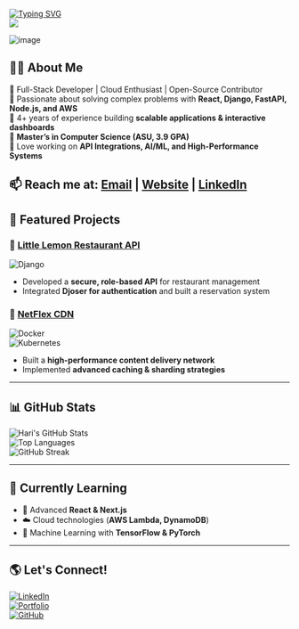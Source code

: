 <a href="https://git.io/typing-svg"><img src="https://readme-typing-svg.demolab.com?font=Lora&pause=1000&color=F70404&random=false&width=435&lines=Hi+I'm+Hari+Prakash" alt="Typing SVG" /></a>  
![](https://komarev.com/ghpvc/?username=hariprakash619&style=flat-square)  

![image](https://github.com/user-attachments/assets/c143ce3d-2b0b-4328-9697-bbdf3e63ab5e)

## 👨‍💻 About Me  
🔹 Full-Stack Developer | Cloud Enthusiast | Open-Source Contributor  
🔹 Passionate about solving complex problems with **React, Django, FastAPI, Node.js, and AWS**  
🔹 4+ years of experience building **scalable applications & interactive dashboards**  
🔹 **Master’s in Computer Science (ASU, 3.9 GPA)**  
🔹 Love working on **API Integrations, AI/ML, and High-Performance Systems**  

📫 **Reach me at:** [Email](mailto:hariprakash.619@gmail.com) | [Website](https://hariprakash619.github.io/) | [LinkedIn](https://www.linkedin.com/in/hariprakashvelmurugan/)  
---  

## 🚀 Featured Projects  

### 📌 [Little Lemon Restaurant API](https://github.com/hariprakash619/LittleLemonAPI)  
![Django](https://img.shields.io/badge/Django-092E20?style=for-the-badge&logo=django&logoColor=white)  
- Developed a **secure, role-based API** for restaurant management  
- Integrated **Djoser for authentication** and built a reservation system  

### 📌 [NetFlex CDN](https://github.com/hariprakash619)
![Docker](https://img.shields.io/badge/Docker-2496ED?style=for-the-badge&logo=docker&logoColor=white)  
![Kubernetes](https://img.shields.io/badge/Kubernetes-326CE5?style=for-the-badge&logo=kubernetes&logoColor=white)  
- Built a **high-performance content delivery network**  
- Implemented **advanced caching & sharding strategies**  

---  

## 📊 GitHub Stats  
![Hari's GitHub Stats](https://github-readme-stats.vercel.app/api?username=hariprakash619&show_icons=true&theme=radical&hide_border=true)  
![Top Languages](https://github-readme-stats.vercel.app/api/top-langs/?username=hariprakash619&layout=compact&theme=radical&hide_border=true)  
![GitHub Streak](https://streak-stats.demolab.com?user=hariprakash619&theme=highcontrast&hide_border=true)  

---  

## 📖 Currently Learning  
- 🚀 Advanced **React & Next.js**  
- ☁️ Cloud technologies (**AWS Lambda, DynamoDB**)  
- 🤖 Machine Learning with **TensorFlow & PyTorch**  

---  

## 🌎 Let's Connect!  
[![LinkedIn](https://img.shields.io/badge/-LinkedIn-blue?style=for-the-badge&logo=linkedin)](https://www.linkedin.com/in/hariprakashvelmurugan)  
[![Portfolio](https://img.shields.io/badge/Portfolio-%23000000.svg?style=for-the-badge&logo=vercel&logoColor=white)](https://hariprakash619.github.io/)  
[![GitHub](https://img.shields.io/badge/GitHub-%23121011.svg?style=for-the-badge&logo=github&logoColor=white)](https://github.com/hariprakash619)  








